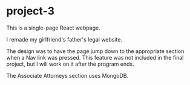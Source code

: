 # project-3

This is a single-page React webpage.

I remade my girlfriend's father's legal website.  

The design was to have the page jump down to the appropriate section when a Nav link was pressed. This feature was not included in the final project, but I will work on it after the program ends.

The Associate Attorneys section uses MongoDB.